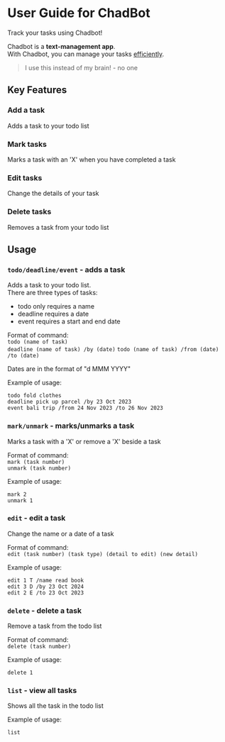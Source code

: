 # User Guide for ChadBot

Track your tasks using Chadbot!  

Chadbot is a **text-management app**.  
With Chadbot, you can manage your tasks <ins>efficiently</ins>.

> I use this instead of my brain! - no one

## Key Features 

### Add a task

Adds a task to your todo list

### Mark tasks

Marks a task with an 'X' when you have completed a task

### Edit tasks

Change the details of your task

### Delete tasks

Removes a task from your todo list

## Usage

### `todo/deadline/event` - adds a task

Adds a task to your todo list.  
There are three types of tasks:
- todo only requires a name
- deadline requires a date
- event requires a start and end date

Format of command:  
`todo (name of task)`  
`deadline (name of task) /by (date)`
`todo (name of task) /from (date) /to (date)`

Dates are in the format of "d MMM YYYY"

Example of usage:

`todo fold clothes`  
`deadline pick up parcel /by 23 Oct 2023`  
`event bali trip /from 24 Nov 2023 /to 26 Nov 2023`

### `mark/unmark` - marks/unmarks a task

Marks a task with a 'X' or remove a 'X' beside a task

Format of command:  
`mark (task number)`  
`unmark (task number)`

Example of usage:

`mark 2`  
`unmark 1`

### `edit` - edit a task

Change the name or a date of a task

Format of command:  
`edit (task number) (task type) (detail to edit) (new detail)`


Example of usage:

`edit 1 T /name read book`  
`edit 3 D /by 23 Oct 2024`  
`edit 2 E /to 23 Oct 2023`

### `delete` - delete a task

Remove a task from the todo list

Format of command:  
`delete (task number)`

Example of usage:

`delete 1`


### `list` - view all tasks

Shows all the task in the todo list

Example of usage:

`list`


